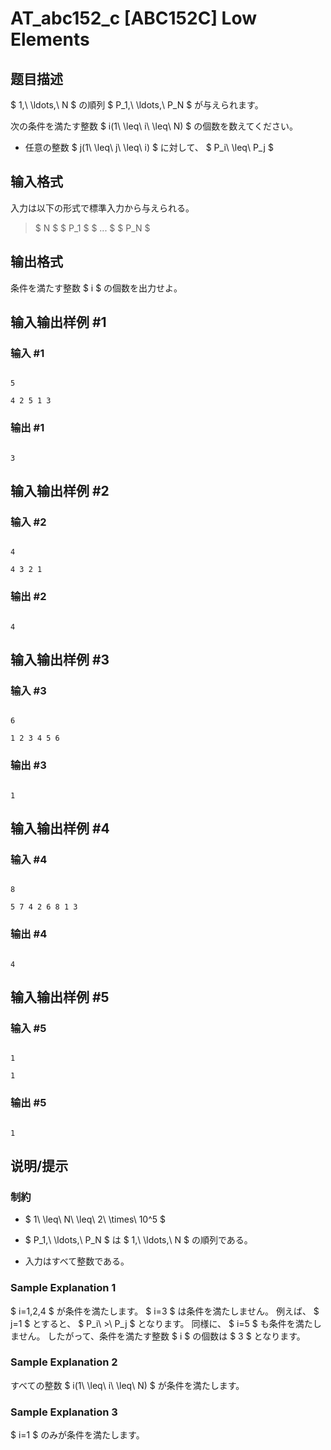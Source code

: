# AT_abc152_c [ABC152C] Low Elements

## 题目描述

[problemUrl]: https://atcoder.jp/contests/abc152/tasks/abc152_c

$ 1,\ \ldots,\ N $ の順列 $ P_1,\ \ldots,\ P_N $ が与えられます。  
 次の条件を満たす整数 $ i(1\ \leq\ i\ \leq\ N) $ の個数を数えてください。

- 任意の整数 $ j(1\ \leq\ j\ \leq\ i) $ に対して、 $ P_i\ \leq\ P_j $

## 输入格式

入力は以下の形式で標準入力から与えられる。

> $ N $ $ P_1 $ $ ... $ $ P_N $

## 输出格式

条件を満たす整数 $ i $ の個数を出力せよ。

## 输入输出样例 #1

### 输入 #1

```
5
4 2 5 1 3
```

### 输出 #1

```
3
```

## 输入输出样例 #2

### 输入 #2

```
4
4 3 2 1
```

### 输出 #2

```
4
```

## 输入输出样例 #3

### 输入 #3

```
6
1 2 3 4 5 6
```

### 输出 #3

```
1
```

## 输入输出样例 #4

### 输入 #4

```
8
5 7 4 2 6 8 1 3
```

### 输出 #4

```
4
```

## 输入输出样例 #5

### 输入 #5

```
1
1
```

### 输出 #5

```
1
```

## 说明/提示

### 制約

- $ 1\ \leq\ N\ \leq\ 2\ \times\ 10^5 $
- $ P_1,\ \ldots,\ P_N $ は $ 1,\ \ldots,\ N $ の順列である。
- 入力はすべて整数である。

### Sample Explanation 1

$ i=1,2,4 $ が条件を満たします。 $ i=3 $ は条件を満たしません。 例えば、 $ j=1 $ とすると、 $ P_i\ >\ P_j $ となります。 同様に、 $ i=5 $ も条件を満たしません。 したがって、条件を満たす整数 $ i $ の個数は $ 3 $ となります。

### Sample Explanation 2

すべての整数 $ i(1\ \leq\ i\ \leq\ N) $ が条件を満たします。

### Sample Explanation 3

$ i=1 $ のみが条件を満たします。